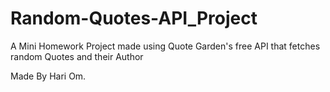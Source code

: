 # Random-Quotes-API_Project

A Mini Homework Project made using Quote Garden's free API that fetches random Quotes and their Author

Made By Hari Om.
